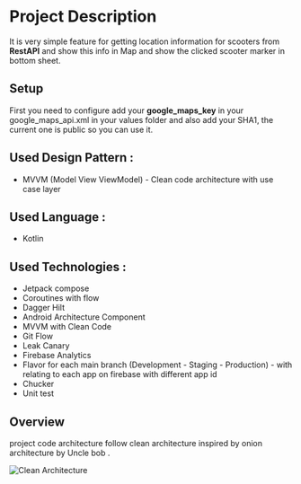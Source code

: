 # Project Description
It is very simple feature for getting location information for scooters  from **RestAPI** and show this info in Map and show the clicked scooter marker in bottom sheet.

## Setup
First you need to configure add your **google_maps_key** in your google_maps_api.xml in your values folder and also add your SHA1, the current one is public so you can use it.

## Used Design Pattern :
* MVVM (Model View ViewModel) - Clean code architecture with use case layer

## Used Language :
* Kotlin

## Used Technologies :
* Jetpack compose
* Coroutines with flow
* Dagger Hilt
* Android Architecture Component
* MVVM with Clean Code
* Git Flow
* Leak Canary
* Firebase Analytics
* Flavor for each main branch (Development - Staging - Production) - with relating to each app on firebase with different app id
* Chucker
* Unit test

## Overview
project code architecture follow clean architecture inspired by onion architecture by Uncle bob .

![Clean Architecture](https://koenig-media.raywenderlich.com/uploads/2019/06/Clean-Architecture-graph.png)